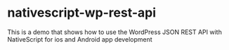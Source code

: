 # nativescript-wp-rest-api
This is a demo that shows how to use the WordPress JSON REST API with NativeScript for ios and Android app development
